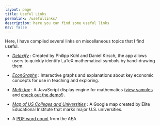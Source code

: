```yaml
---
layout: page
title: Useful Links
permalink: /usefullinks/
description: here you can find some useful links
nav: false
---
```



Here, I have compiled several links on miscellaneous topics that I find useful.


  -  _[Detexify](https://detexify.kirelabs.org/classify.html)_ : Created by Philipp Kühl and Daniel Kirsch, the app allows users to quickly identify LaTeX mathematical symbols by hand-drawing them.
  
  - _[EconGraphs](https://www.econgraphs.org/)_ : Interactive graphs and explanations about key economic concepts for use in teaching and exploring.

  - _[MathJax](https://www.mathjax.org/)_ : A JavaScript display engine for mathematics ([view samples](https://www.mathjax.org/#samples) and [check out the demo](https://www.mathjax.org/#demo)!).

  - _[Map of US Colleges and Universities](https://www.google.com/maps/d/viewer?mid=1r0NcKI21QnisjjXxcXwkz8fIZCI&hl=en_US&ll=38.204727210033965%2C-112.63522232333113&z=5)_ : A Google map created by Elite Educational Institute that marks major U.S. universities.

  - A [PDF word count](https://www.aeaweb.org/journals/word-count) from the AEA.
  


